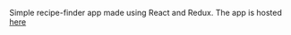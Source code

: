 Simple recipe-finder app made using React and Redux.
The app is hosted [here](http://seek-recipes.herokuapp.com/)

